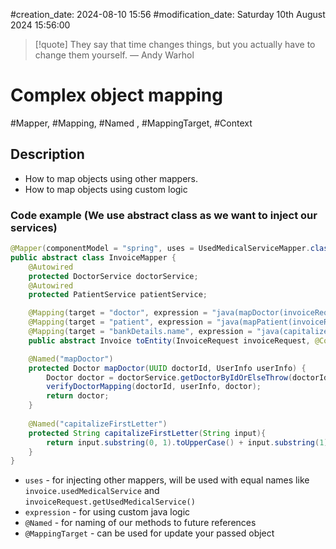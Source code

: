 #creation_date:  2024-08-10 15:56
#modification_date: Saturday 10th August 2024 15:56:00
> [!quote] They say that time changes things, but you actually have to change them yourself.
> — Andy Warhol
# Complex object mapping
#Mapper, #Mapping, #Named , #MappingTarget, #Context
## Description 
- How to map objects using other mappers.
- How to map objects using custom logic
### Code example (We use abstract class as we want to inject our services)
```java 
@Mapper(componentModel = "spring", uses = UsedMedicalServiceMapper.class)  
public abstract class InvoiceMapper {
	@Autowired  
	protected DoctorService doctorService;  
	@Autowired  
	protected PatientService patientService;

	@Mapping(target = "doctor", expression = "java(mapDoctor(invoiceRequest.getDoctorId(), userInfo))")  
	@Mapping(target = "patient", expression = "java(mapPatient(invoiceRequest.getPatientId(), userInfo))")  
	@Mapping(target = "bankDetails.name", expression = "java(capitalizeFirstLetter(bankDetailsDto.getName()))")  
	public abstract Invoice toEntity(InvoiceRequest invoiceRequest, @Context UserInfo userInfo);

	@Named("mapDoctor")  
	protected Doctor mapDoctor(UUID doctorId, UserInfo userInfo) {  
	    Doctor doctor = doctorService.getDoctorByIdOrElseThrow(doctorId);  
	    verifyDoctorMapping(doctorId, userInfo, doctor);  
	    return doctor;  
	}  
  
	@Named("capitalizeFirstLetter")  
	protected String capitalizeFirstLetter(String input){  
	    return input.substring(0, 1).toUpperCase() + input.substring(1);  
	}
}
```

- `uses` - for injecting other mappers, will be used with equal names like `invoice.usedMedicalService` and `invoiceRequest.getUsedMedicalService()`
- `expression` - for using custom java logic
- `@Named` - for naming of our methods to future references
- `@MappingTarget` - can be used for update your passed object